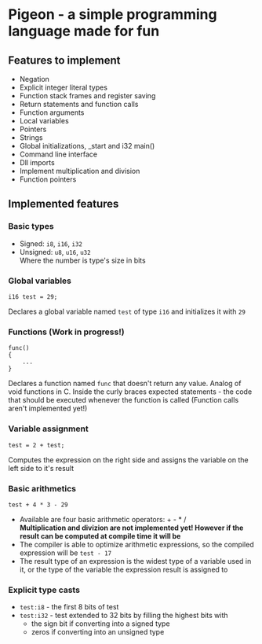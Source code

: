 # Pigeon - a simple programming language made for fun
## Features to implement
- Negation
- Explicit integer literal types
- Function stack frames and register saving
- Return statements and function calls
- Function arguments
- Local variables
- Pointers
- Strings
- Global initializations, _start and i32 main()
- Command line interface
- Dll imports
- Implement multiplication and division
- Function pointers
## Implemented features
### Basic types
- Signed: `i8`, `i16`, `i32`
- Unsigned: `u8`, `u16`, `u32`<br/>
Where the number is type's size in bits
### Global variables
```
i16 test = 29;
```
Declares a global variable named `test` of type `i16` and initializes it with `29`
### Functions (Work in progress!)
```
func()
{
	...
}
```
Declares a function named `func` that doesn't return any value. Analog of void functions in C.
Inside the curly braces expected statements - the code that should be executed whenever the
function is called (Function calls aren't implemented yet!)
### Variable assignment
```
test = 2 + test;
```
Computes the expression on the right side and assigns the variable on the left side
to it's result
### Basic arithmetics
```
test + 4 * 3 - 29
```
- Available are four basic arithmetic operators: + - * /<br/>
  **Multiplication and divizion are not implemented yet!
  However if the result can be computed at compile time it will be**
- The compiler is able to optimize arithmetic expressions, so the compiled expression will be
  `test - 17`
- The result type of an expression is the widest type of a variable used in it, or
  the type of the variable the expression result is assigned to
### Explicit type casts
- `test:i8` - the first 8 bits of test
- `test:i32` - test extended to 32 bits by filling the highest bits with
  - the sign bit if converting into a signed type
  - zeros if converting into an unsigned type
